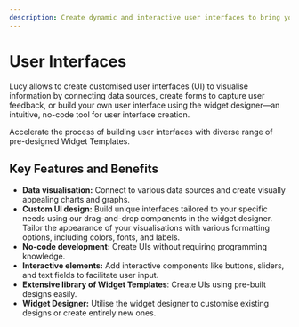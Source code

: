 ```yaml
---
description: Create dynamic and interactive user interfaces to bring your ideas to life.
---
```


# User Interfaces

Lucy allows to create customised user interfaces (UI) to visualise information by connecting data sources, create forms to capture user feedback, or build your own user interface using the widget designer—an intuitive, no-code tool for user interface creation.

Accelerate the process of building user interfaces with diverse range of pre-designed Widget Templates.

## **Key Features and Benefits**

* **Data visualisation:** Connect to various data sources and create visually appealing charts and graphs.
* **Custom UI design:** Build unique interfaces tailored to your specific needs using our drag-and-drop components in the widget designer. Tailor the appearance of your visualisations with various formatting options, including colors, fonts, and labels.
* **No-code development:** Create UIs without requiring programming knowledge.
* **Interactive elements:** Add interactive components like buttons, sliders, and text fields to facilitate user input.
* **Extensive library of Widget Templates**: Create UIs using pre-built designs easily.
* **Widget Designer:** Utilise the widget designer to customise existing designs or create entirely new ones.

